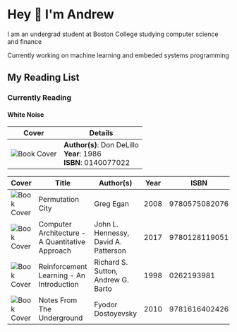 # Hey 👋 I'm Andrew

I am an undergrad student at Boston College studying computer science and finance

Currently working on machine learning and embeded systems programming

## My Reading List

### Currently Reading

#### White Noise

| Cover | Details |
| ----- | ------- |
| ![Book Cover](https://covers.openlibrary.org/b/isbn/0140077022-M.jpg) | **Author(s)**: Don DeLillo<br>**Year**: 1986<br>**ISBN**: 0140077022 |

| Cover | Title | Author(s) | Year | ISBN |
| ----- | ----- | --------- | ---- | ---- |
| ![Book Cover](https://covers.openlibrary.org/b/isbn/9780575082076-S.jpg) | Permutation City | Greg Egan | 2008 | 9780575082076 |
| ![Book Cover](https://covers.openlibrary.org/b/isbn/9780128119051-S.jpg) | Computer Architecture - A Quantitative Approach | John L. Hennessy, David A. Patterson | 2017 | 9780128119051 |
| ![Book Cover](https://covers.openlibrary.org/b/isbn/0262193981-S.jpg) | Reinforcement Learning - An Introduction | Richard S. Sutton, Andrew G. Barto | 1998 | 0262193981 |
| ![Book Cover](https://covers.openlibrary.org/b/isbn/9781616402426-S.jpg) | Notes From The Underground | Fyodor Dostoyevsky | 2010 | 9781616402426 |
